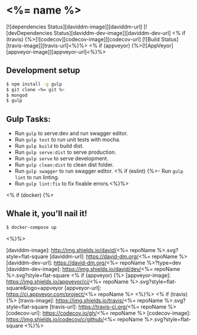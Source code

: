 # <%= name %>
[![dependencies Status][daviddm-image]][daviddm-url] [![devDependencies Status][daviddm-dev-image]][daviddm-dev-url] <% if (travis) {%>[![codecov][codecov-image]][codecov-url] [![Build Status][travis-image]][travis-url]<%}%> <% if (appveyor) {%>[![AppVeyor][appveyor-image]][appveyor-url]<%}%>


## Development setup
```bash
$ npm install -g gulp
$ git clone <%= git %>
$ mongod
$ gulp
```

## Gulp Tasks:
- Run `gulp` to serve:dev and run swagger editor.
- Run `gulp test` to run unit tests with mocha.
- Run `gulp build` to build dist.
- Run `gulp serve:dist` to serve production.
- Run `gulp serve` to serve development.
- Run `gulp clean:dist` to clean dist folder.
- Run `gulp swagger` to run swagger editor.
<% if (eslint) {%>- Run `gulp lint` to run linting.
- Run `gulp lint:fix` to fix fixable errors.<%}%>

<% if (docker) {%>
## Whale it, you'll nail it!
```bash
$ docker-compose up
```
<%}%>

[daviddm-image]: http://img.shields.io/david/<%= repoName %>.svg?style=flat-square
[daviddm-url]: https://david-dm.org/<%= repoName %>
[daviddm-dev-url]: https://david-dm.org/<%= repoName %>?type=dev
[daviddm-dev-image]: https://img.shields.io/david/dev/<%= repoName %>.svg?style=flat-square
<% if (appveyor) {%>
[appveyor-image]: https://img.shields.io/appveyor/ci/<%= repoName %>.svg?style=flat-square&logo=appveyor
[appveyor-url]: https://ci.appveyor.com/project/<%= repoName %>
<%}%>
<% if (travis) {%>
[travis-image]: https://img.shields.io/travis/<%= repoName %>.svg?style=flat-square
[travis-url]: https://travis-ci.org/<%= repoName %>
[codecov-url]: https://codecov.io/gh/<%= repoName %>
[codecov-image]: https://img.shields.io/codecov/c/github/<%= repoName %>.svg?style=flat-square
<%}%>
